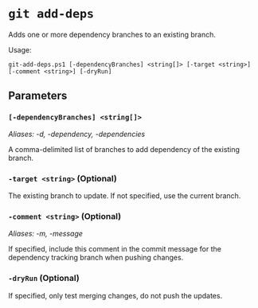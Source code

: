 # `git add-deps`

Adds one or more dependency branches to an existing branch.

Usage:

    git-add-deps.ps1 [-dependencyBranches] <string[]> [-target <string>] [-comment <string>] [-dryRun]

## Parameters

### `[-dependencyBranches] <string[]>`

_Aliases: -d, -dependency, -dependencies_

A comma-delimited list of branches to add dependency of the existing branch.

### `-target <string>` (Optional)

The existing branch to update. If not specified, use the current branch.

### `-comment <string>` (Optional)

_Aliases: -m, -message_

If specified, include this comment in the commit message for the dependency
tracking branch when pushing changes.

### `-dryRun` (Optional)

If specified, only test merging changes, do not push the updates.
